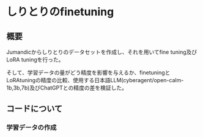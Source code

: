 # しりとりのfinetuning
## 概要
Jumandicからしりとりのデータセットを作成し、それを用いてfine tuning及びLoRA tuningを行った。

そして、学習データの量がどう精度を影響を与えるか、finetuningとLoRAtuningの精度の比較、使用する日本語LLM(cyberagent/open-calm-1b,3b,7b)及びChatGPTとの精度の差を検証した。

## コードについて
### 学習データの作成
